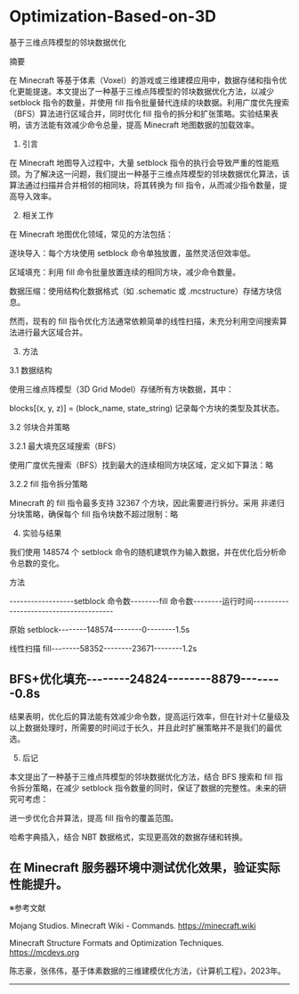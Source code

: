 # Optimization-Based-on-3D
基于三维点阵模型的邻块数据优化

摘要

在 Minecraft 等基于体素（Voxel）的游戏或三维建模应用中，数据存储和指令优化更能提速。本文提出了一种基于三维点阵模型的邻块数据优化方法，以减少 setblock 指令的数量，并使用 fill 指令批量替代连续的块数据。利用广度优先搜索（BFS）算法进行区域合并，同时优化 fill 指令的拆分和扩张策略。实验结果表明，该方法能有效减少命令总量，提高 Minecraft 地图数据的加载效率。
1. 引言

在 Minecraft 地图导入过程中，大量 setblock 指令的执行会导致严重的性能瓶颈。为了解决这一问题，我们提出一种基于三维点阵模型的邻块数据优化算法，该算法通过扫描并合并相邻的相同块，将其转换为 fill 指令，从而减少指令数量，提高导入效率。

2. 相关工作

在 Minecraft 地图优化领域，常见的方法包括：

逐块导入：每个方块使用 setblock 命令单独放置，虽然灵活但效率低。

区域填充：利用 fill 命令批量放置连续的相同方块，减少命令数量。

数据压缩：使用结构化数据格式（如 .schematic 或 .mcstructure）存储方块信息。

然而，现有的 fill 指令优化方法通常依赖简单的线性扫描，未充分利用空间搜索算法进行最大区域合并。

3. 方法

3.1 数据结构

使用三维点阵模型（3D Grid Model）存储所有方块数据，其中：

blocks[(x, y, z)] = (block_name, state_string) 记录每个方块的类型及其状态。

3.2 邻块合并策略

3.2.1 最大填充区域搜索（BFS）

使用广度优先搜索（BFS）找到最大的连续相同方块区域，定义如下算法：略

3.2.2 fill 指令拆分策略

Minecraft 的 fill 指令最多支持 32367 个方块，因此需要进行拆分。采用 非递归分块策略，确保每个 fill 指令块数不超过限制：略

4. 实验与结果

我们使用 148574 个 setblock 命令的随机建筑作为输入数据，并在优化后分析命令总数的变化。

方法

------------------setblock 命令数--------fill 命令数--------运行时间---------------------------------------

原始 setblock--------148574--------0--------1.5s

线性扫描 fill--------58352--------23671--------1.2s

BFS+优化填充--------24824--------8879--------0.8s
----------------------------------------------------------------------------------------------------

结果表明，优化后的算法能有效减少命令数，提高运行效率，但在针对十亿量级及以上数据处理时，所需要的时间过于长久，并且此时扩展策略并不是我们的最优选。

5. 后记

本文提出了一种基于三维点阵模型的邻块数据优化方法，结合 BFS 搜索和 fill 指令拆分策略，在减少 setblock 指令数量的同时，保证了数据的完整性。未来的研究可考虑：

进一步优化合并算法，提高 fill 指令的覆盖范围。

哈希字典插入，结合 NBT 数据格式，实现更高效的数据存储和转换。

在 Minecraft 服务器环境中测试优化效果，验证实际性能提升。
----------------------------------------------------------------------------------------------------

※参考文献

Mojang Studios. Minecraft Wiki - Commands. https://minecraft.wiki

Minecraft Structure Formats and Optimization Techniques. https://mcdevs.org

陈志豪，张伟伟，基于体素数据的三维建模优化方法，《计算机工程》，2023年。

----------------------------------------------------------------------------------------------------
